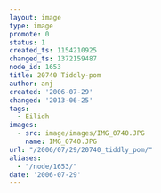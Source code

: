```yaml
---
layout: image
type: image
promote: 0
status: 1
created_ts: 1154210925
changed_ts: 1372159487
node_id: 1653
title: 20740 Tiddly-pom
author: anj
created: '2006-07-29'
changed: '2013-06-25'
tags:
  - Eilidh
images:
  - src: image/images/IMG_0740.JPG
    name: IMG_0740.JPG
url: "/2006/07/29/20740_tiddly_pom/"
aliases:
  - "/node/1653/"
date: '2006-07-29'
---
```


